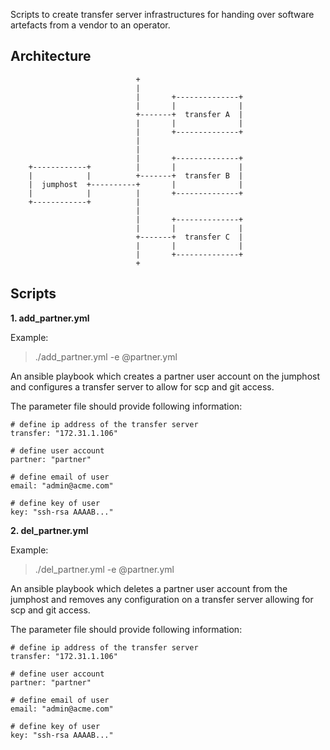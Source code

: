 Scripts to create transfer server infrastructures for handing over
software artefacts from a vendor to an operator.

Architecture
------------

```
                            +
                            |
                            |       +--------------+
                            |       |              |
                            +-------+  transfer A  |
                            |       |              |
                            |       +--------------+
                            |
                            |
                            |       +--------------+
    +------------+          |       |              |
    |            |          +-------+  transfer B  |
    |  jumphost  +----------+       |              |
    |            |          |       +--------------+
    +------------+          |
                            |
                            |       +--------------+
                            |       |              |
                            +-------+  transfer C  |
                            |       |              |
                            |       +--------------+
                            +

```

Scripts
-------

**1. add_partner.yml**

Example:

> ./add_partner.yml  -e @partner.yml

An ansible playbook which creates a partner user account on the jumphost and configures a transfer server to allow for scp and git access.

The parameter file should provide following information:

```
# define ip address of the transfer server
transfer: "172.31.1.106"

# define user account
partner: "partner"

# define email of user
email: "admin@acme.com"

# define key of user
key: "ssh-rsa AAAAB..."
```

**2. del_partner.yml**

Example:

> ./del_partner.yml  -e @partner.yml

An ansible playbook which deletes a partner user account from the jumphost and removes any configuration on a transfer server allowing for scp and git access.

The parameter file should provide following information:

```
# define ip address of the transfer server
transfer: "172.31.1.106"

# define user account
partner: "partner"

# define email of user
email: "admin@acme.com"

# define key of user
key: "ssh-rsa AAAAB..."
```
